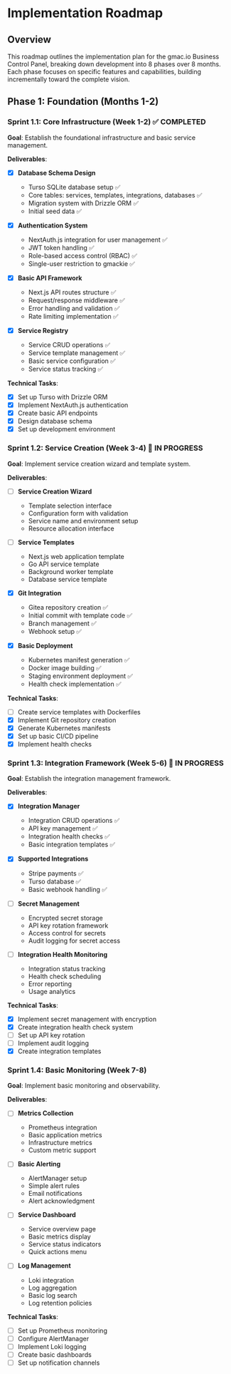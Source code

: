 # Implementation Roadmap

## Overview

This roadmap outlines the implementation plan for the gmac.io Business Control Panel, breaking down development into 8 phases over 8 months. Each phase focuses on specific features and capabilities, building incrementally toward the complete vision.

## Phase 1: Foundation (Months 1-2)

### Sprint 1.1: Core Infrastructure (Week 1-2) ✅ COMPLETED
**Goal**: Establish the foundational infrastructure and basic service management.

**Deliverables**:
- [x] **Database Schema Design**
  - Turso SQLite database setup ✅
  - Core tables: services, templates, integrations, databases ✅
  - Migration system with Drizzle ORM ✅
  - Initial seed data ✅

- [x] **Authentication System**
  - NextAuth.js integration for user management ✅
  - JWT token handling ✅
  - Role-based access control (RBAC) ✅
  - Single-user restriction to gmackie ✅

- [x] **Basic API Framework**
  - Next.js API routes structure ✅
  - Request/response middleware ✅
  - Error handling and validation ✅
  - Rate limiting implementation ✅

- [x] **Service Registry**
  - Service CRUD operations ✅
  - Service template management ✅
  - Basic service configuration ✅
  - Service status tracking ✅

**Technical Tasks**:
- [x] Set up Turso with Drizzle ORM
- [x] Implement NextAuth.js authentication
- [x] Create basic API endpoints
- [x] Design database schema
- [x] Set up development environment

### Sprint 1.2: Service Creation (Week 3-4) 🔄 IN PROGRESS
**Goal**: Implement service creation wizard and template system.

**Deliverables**:
- [ ] **Service Creation Wizard**
  - Template selection interface
  - Configuration form with validation
  - Service name and environment setup
  - Resource allocation interface

- [ ] **Service Templates**
  - Next.js web application template
  - Go API service template
  - Background worker template
  - Database service template

- [x] **Git Integration**
  - Gitea repository creation ✅
  - Initial commit with template code ✅
  - Branch management ✅
  - Webhook setup ✅

- [x] **Basic Deployment**
  - Kubernetes manifest generation ✅
  - Docker image building ✅
  - Staging environment deployment ✅
  - Health check implementation ✅

**Technical Tasks**:
- [ ] Create service templates with Dockerfiles
- [x] Implement Git repository creation
- [x] Generate Kubernetes manifests
- [x] Set up basic CI/CD pipeline
- [x] Implement health checks

### Sprint 1.3: Integration Framework (Week 5-6) 🔄 IN PROGRESS
**Goal**: Establish the integration management framework.

**Deliverables**:
- [x] **Integration Manager**
  - Integration CRUD operations ✅
  - API key management ✅
  - Integration health checks ✅
  - Basic integration templates ✅

- [x] **Supported Integrations**
  - Stripe payments ✅
  - Turso database ✅
  - Basic webhook handling ✅

- [ ] **Secret Management**
  - Encrypted secret storage
  - API key rotation framework
  - Access control for secrets
  - Audit logging for secret access

- [ ] **Integration Health Monitoring**
  - Integration status tracking
  - Health check scheduling
  - Error reporting
  - Usage analytics

**Technical Tasks**:
- [x] Implement secret management with encryption
- [x] Create integration health check system
- [ ] Set up API key rotation
- [ ] Implement audit logging
- [x] Create integration templates

### Sprint 1.4: Basic Monitoring (Week 7-8)
**Goal**: Implement basic monitoring and observability.

**Deliverables**:
- [ ] **Metrics Collection**
  - Prometheus integration
  - Basic application metrics
  - Infrastructure metrics
  - Custom metric support

- [ ] **Basic Alerting**
  - AlertManager setup
  - Simple alert rules
  - Email notifications
  - Alert acknowledgment

- [ ] **Service Dashboard**
  - Service overview page
  - Basic metrics display
  - Service status indicators
  - Quick actions menu

- [ ] **Log Management**
  - Loki integration
  - Log aggregation
  - Basic log search
  - Log retention policies

**Technical Tasks**:
- [ ] Set up Prometheus monitoring
- [ ] Configure AlertManager
- [ ] Implement Loki logging
- [ ] Create basic dashboards
- [ ] Set up notification channels 